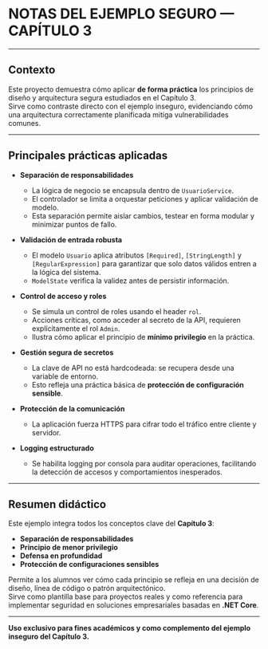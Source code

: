 # NOTAS DEL EJEMPLO SEGURO — CAPÍTULO 3

---

## Contexto

Este proyecto demuestra cómo aplicar **de forma práctica** los principios de diseño y arquitectura segura estudiados en el Capítulo 3.  
Sirve como contraste directo con el ejemplo inseguro, evidenciando cómo una arquitectura correctamente planificada mitiga vulnerabilidades comunes.

---

## Principales prácticas aplicadas

- **Separación de responsabilidades**
  - La lógica de negocio se encapsula dentro de `UsuarioService`.  
  - El controlador se limita a orquestar peticiones y aplicar validación de modelo.
  - Esta separación permite aislar cambios, testear en forma modular y minimizar puntos de fallo.

- **Validación de entrada robusta**
  - El modelo `Usuario` aplica atributos `[Required]`, `[StringLength]` y `[RegularExpression]` para garantizar que solo datos válidos entren a la lógica del sistema.
  - `ModelState` verifica la validez antes de persistir información.

- **Control de acceso y roles**
  - Se simula un control de roles usando el header `rol`.  
  - Acciones críticas, como acceder al secreto de la API, requieren explícitamente el rol `Admin`.
  - Ilustra cómo aplicar el principio de **mínimo privilegio** en la práctica.

- **Gestión segura de secretos**
  - La clave de API no está hardcodeada: se recupera desde una variable de entorno.
  - Esto refleja una práctica básica de **protección de configuración sensible**.

- **Protección de la comunicación**
  - La aplicación fuerza HTTPS para cifrar todo el tráfico entre cliente y servidor.

- **Logging estructurado**
  - Se habilita logging por consola para auditar operaciones, facilitando la detección de accesos y comportamientos inesperados.

---

## Resumen didáctico

Este ejemplo integra todos los conceptos clave del **Capítulo 3**:
- **Separación de responsabilidades**
- **Principio de menor privilegio**
- **Defensa en profundidad**
- **Protección de configuraciones sensibles**

Permite a los alumnos ver cómo cada principio se refleja en una decisión de diseño, línea de código o patrón arquitectónico.  
Sirve como plantilla base para proyectos reales y como referencia para implementar seguridad en soluciones empresariales basadas en **.NET Core**.

---

**Uso exclusivo para fines académicos y como complemento del ejemplo inseguro del Capítulo 3.**